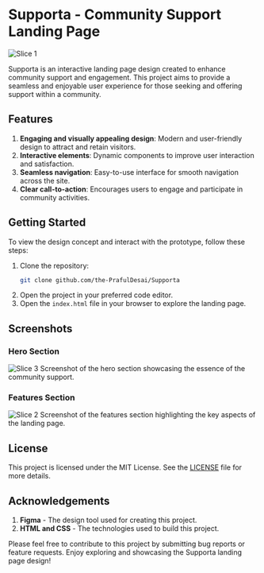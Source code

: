 # Supporta - Community Support Landing Page

![Slice 1](https://github.com/the-PrafulDesai/Supporta/assets/108045971/8662e61f-31cf-4aac-a14f-45829c81f64a)

Supporta is an interactive landing page design created to enhance community support and engagement. This project aims to provide a seamless and enjoyable user experience for those seeking and offering support within a community.

## Features

1. **Engaging and visually appealing design**: Modern and user-friendly design to attract and retain visitors.
2. **Interactive elements**: Dynamic components to improve user interaction and satisfaction.
3. **Seamless navigation**: Easy-to-use interface for smooth navigation across the site.
4. **Clear call-to-action**: Encourages users to engage and participate in community activities.

## Getting Started

To view the design concept and interact with the prototype, follow these steps:

1. Clone the repository:
    ```bash
    git clone github.com/the-PrafulDesai/Supporta
    ```
2. Open the project in your preferred code editor.
3. Open the `index.html` file in your browser to explore the landing page.

## Screenshots

### Hero Section
![Slice 3](https://github.com/the-PrafulDesai/Supporta/assets/108045971/c63fc434-0448-431b-a499-49ca3588bf0d)
Screenshot of the hero section showcasing the essence of the community support.

### Features Section
![Slice 2](https://github.com/the-PrafulDesai/Supporta/assets/108045971/7682104e-39bd-438d-9dda-5983a9d2bd93)
Screenshot of the features section highlighting the key aspects of the landing page.

## License

This project is licensed under the MIT License. See the [LICENSE](LICENSE) file for more details.

## Acknowledgements

1. **Figma** - The design tool used for creating this project.
2. **HTML and CSS** - The technologies used to build this project.

Please feel free to contribute to this project by submitting bug reports or feature requests. Enjoy exploring and showcasing the Supporta landing page design!
